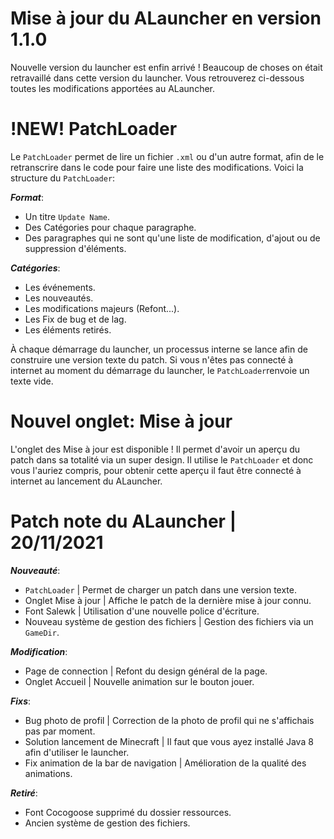 # Mise à jour du ALauncher en version 1.1.0

Nouvelle version du launcher est enfin arrivé ! Beaucoup de choses on était retravaillé dans cette version du launcher. Vous retrouverez ci-dessous toutes les modifications apportées au ALauncher. 


# !NEW! PatchLoader

Le `PatchLoader` permet de lire un fichier `.xml` ou d'un autre format, afin de le retranscrire dans le code pour faire une liste des modifications. Voici la structure du `PatchLoader`:


_**Format**_:
- Un titre `Update Name`.
- Des Catégories pour chaque  paragraphe.
- Des paragraphes qui ne sont qu'une liste de modification, d'ajout ou de suppression d'éléments.

_**Catégories**_:
- Les événements.
- Les nouveautés.
- Les modifications majeurs (Refont...).
- Les Fix de bug et de lag.
- Les éléments retirés.

À chaque démarrage du launcher, un processus interne se lance afin de construire une version texte du patch. Si vous n'êtes pas connecté à internet au moment du démarrage du launcher, le `PatchLoader`renvoie un texte vide.

# Nouvel onglet: Mise à jour

L'onglet des Mise à jour est disponible ! Il permet d'avoir un aperçu du patch dans sa totalité via un super design. Il utilise le `PatchLoader` et donc vous l'auriez compris, pour obtenir cette aperçu il faut être connecté à internet au lancement du ALauncher.

# Patch note du ALauncher | 20/11/2021

_**Nouveauté**_:
- `PatchLoader` | Permet de charger un patch dans une version texte.
- Onglet Mise à jour | Affiche le patch de la dernière mise à jour connu.
- Font Salewk | Utilisation d'une nouvelle police d'écriture.
- Nouveau système de gestion des fichiers | Gestion des fichiers via un `GameDir`.

_**Modification**_:
- Page de connection | Refont du design général de la page.
- Onglet Accueil | Nouvelle animation sur le bouton jouer.

_**Fixs**_:
- Bug photo de profil | Correction de la photo de profil qui ne s'affichais pas par moment.
- Solution lancement de Minecraft | Il faut que vous ayez installé Java 8 afin d'utiliser le launcher.
- Fix animation de la bar de navigation | Amélioration de la qualité des animations.

_**Retiré**_:
- Font Cocogoose supprimé du dossier ressources.
- Ancien système de gestion des fichiers.
